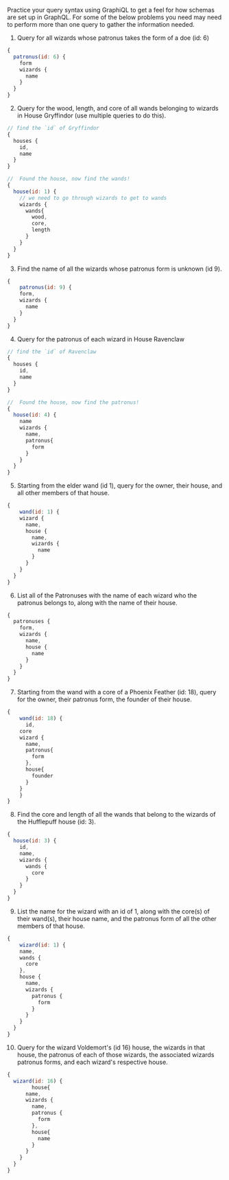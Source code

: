 Practice your query syntax using GraphiQL to get a feel for how schemas are set up in GraphQL. For some of the below problems you need may need to perform more than one query to gather the information needed.

1. Query for all wizards whose patronus takes the form of a doe (id: 6)

```js
{
  patronus(id: 6) {
    form
    wizards {
      name
    }
  }
}
```

2. Query for the wood, length, and core of all wands belonging to wizards in House Gryffindor (use multiple queries to do this).

```js
// find the `id` of Gryffindor
{
  houses {
    id,
    name
  }
}

//  Found the house, now find the wands!
{
  house(id: 1) {
    // we need to go through wizards to get to wands
    wizards {
      wands{
        wood,
        core,
        length
      }
    }
  }
}
```

3. Find the name of all the wizards whose patronus form is unknown (id 9).

```js
{
	patronus(id: 9) {
  	form,
    wizards {
      name
    }
  }
}
```

4. Query for the patronus of each wizard in House Ravenclaw

```js
// find the `id` of Ravenclaw
{
  houses {
    id,
    name
  }
}

//  Found the house, now find the patronus!
{
  house(id: 4) {
    name
    wizards {
      name,
      patronus{
        form
      }
    }
  }
}
```

5. Starting from the elder wand (id 1), query for the owner, their house, and all other members of that house.

```js
{
	wand(id: 1) {
    wizard {
      name,
      house {
      	name,
        wizards {
          name
        }
      }
    }
  }
}
```

6. List all of the Patronuses with the name of each wizard who the patronus belongs to, along with the name of their house.

```js
{
  patronuses {
    form,
    wizards {
      name,
      house {
        name
      }
    }
  }
}
```

7. Starting from the wand with a core of a Phoenix Feather (id: 18), query for the owner, their patronus form, the founder of their house.

```js
{
	wand(id: 18) {
	  id,
    core
    wizard {
      name,
      patronus{
        form
      },
      house{
        founder
      }
    }
	}
}
```

8. Find the core and length of all the wands that belong to the wizards of the Hufflepuff house (id: 3).

```js
{
  house(id: 3) {
    id,
    name,
    wizards {
      wands {
        core
      }
    }
  }
}
```

9. List the name for the wizard with an id of 1, along with the core(s) of their wand(s), their house name, and the patronus form of all the other members of that house.

```js
{
	wizard(id: 1) {
    name,
    wands {
      core
    },
    house {
      name,
      wizards {
        patronus {
          form
        }
      }
    }
  }
}
```

10. Query for the wizard Voldemort's (id 16) house, the wizards in that house, the patronus of each of those wizards, the associated wizards patronus forms, and each wizard's respective house.

```js
{
  wizard(id: 16) {
		house{
      name,
      wizards {
        name,
        patronus {
          form
        },
        house{
          name
        }
      }
    }
  }
}
```
